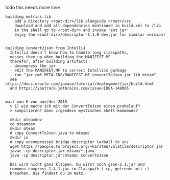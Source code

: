 todo  this needs more love


    building metrics-lib
        add a directory <root-dir>/lib alongside <root>/src
        download and add all dependencies mentioned in build.xml to /lib
        in the shell go to <root-dir> and invoke 'ant jar'
        enjoy the <root-dir>/descriptor-1.1.0-dev.jar (or similar version)


    building convert2json from IntelliJ
      IntelliJ doesn't know how to handle long classpaths,
      messes them up when building the MANIFEST.MF
      therefor, after building artifacts
      - decompress the jar
      - edit the MANIFEST.MF to correct IntelliJs garbage
      - run "jar cmf META-INF/MANIFEST.MF convertToJson.jar lib mteam"
      see https://docs.oracle.com/javase/tutorial/deployment/jar/build.html 
      and https://youtrack.jetbrains.com/issue/IDEA-148005
      
      
    mail von K von nov/dez 2015
      > 1) wie mache ich mit der ConvertToJson einen probelauf?
      > kompilieren? dann irgendein mystisches shell-kommando?
      
      mkdir mteamdev
      cd mteamdev
      mkdir mteam
      # copy ConvertToJson.java to mteam/
      mkdir in
      # copy uncompressed bridge descriptor tarball to in/
      wget https://people.torproject.org/~karsten/volatile/descriptor.jar
      javac -cp descriptor.jar mteam/*.java
      java -cp descriptor.jar:mteam/ ConverToJson
      
      Das wird nicht ganz klappen. Du wirst noch gson-2.1.jar und
      commons-compress-1.4.1.jar im Classpath (-cp, getrennt mit :)
      brauchen. Die findest du im Netz.